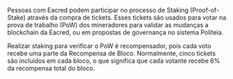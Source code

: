 Pessoas com Eacred podem participar no processo de Staking (Proof-of-Stake) através da compra de tickets. Esses tickets são usados para votar na prova de trabalho (PoW) dos mineradores para validar as mudanças a blockchain da Eacred, ou em propostas de governança no sistema Politeia.

Realizar staking para verificar o PoW é recompensador, pois cada voto recebe uma parte da Recompensa de Bloco. Normalmente, cinco tickets são incluídos em cada bloco, o que significa que cada votante recebe 6% da recompensa total do bloco.
